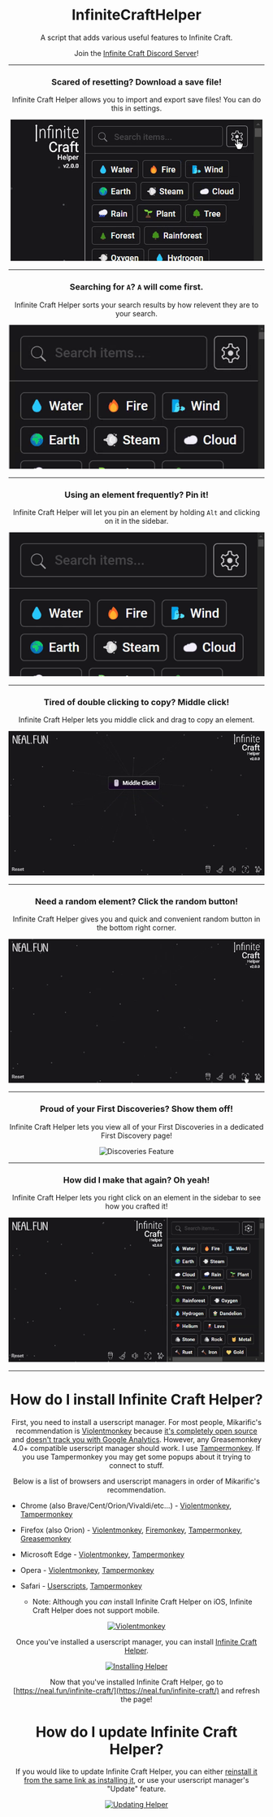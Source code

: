 ﻿<div align="center">

# InfiniteCraftHelper

A script that adds various useful features to Infinite Craft.

Join the [Infinite Craft Discord Server](https://discord.gg/NSMut3Wx3Y)!

---
### Scared of resetting? Download a save file!

Infinite Craft Helper allows you to import and export save files! You can do this in settings.

![Save Feature](https://github.com/ElliNet13/InfiniteCraftHelper/raw/main/assets/readme/save.gif)

---

### Searching for `A`? `A` will come first.

Infinite Craft Helper sorts your search results by how relevent they are to your search.

![Search Feature](https://github.com/ElliNet13/InfiniteCraftHelper/raw/main/assets/readme/search.gif)

---

### Using an element frequently? Pin it!

Infinite Craft Helper will let you pin an element by holding `Alt` and clicking on it in the sidebar.

![Pin Feature](https://github.com/ElliNet13/InfiniteCraftHelper/raw/main/assets/readme/pin.gif)

---

### Tired of double clicking to copy? Middle click!

Infinite Craft Helper lets you middle click and drag to copy an element.

![Copy Feature](https://github.com/ElliNet13/InfiniteCraftHelper/raw/main/assets/readme/copy.gif)

---

### Need a random element? Click the random button!

Infinite Craft Helper gives you and quick and convenient random button in the bottom right corner.

![Random Feature](https://github.com/ElliNet13/InfiniteCraftHelper/raw/main/assets/readme/random.gif)

---

### Proud of your First Discoveries? Show them off!

Infinite Craft Helper lets you view all of your First Discoveries in a dedicated First Discovery page!

![Discoveries Feature](https://github.com/ElliNet13/InfiniteCraftHelper/raw/main/assets/readme/discoveries.gif)

---

### How did I make that again? Oh yeah!

Infinite Craft Helper lets you right click on an element in the sidebar to see how you crafted it!

![Crafts Feature](https://github.com/ElliNet13/InfiniteCraftHelper/raw/main/assets/readme/crafts.gif)

---

# How do I install Infinite Craft Helper?

First, you need to install a userscript manager. For most people, Mikarific's recommendation is [Violentmonkey](https://violentmonkey.github.io/get-it/) because [it's completely open source](https://github.com/violentmonkey/violentmonkey) and [doesn't track you with Google Analytics](https://redd.it/6hs59w/). However, any Greasemonkey 4.0+ compatible userscript manager should work. I use [Tampermonkey](https://www.tampermonkey.net/). If you use Tampermonkey you may get some popups about it trying to connect to stuff.

Below is a list of browsers and userscript managers in order of Mikarific's recommendation.

<div align="left">

- Chrome (also Brave/Cent/Orion/Vivaldi/etc...) - [Violentmonkey](https://chromewebstore.google.com/detail/violentmonkey/jinjaccalgkegednnccohejagnlnfdag), [Tampermonkey](https://chromewebstore.google.com/detail/tampermonkey/dhdgffkkebhmkfjojejmpbldmpobfkfo)
- Firefox (also Orion) - [Violentmonkey](https://addons.mozilla.org/firefox/addon/violentmonkey/), [Firemonkey](https://addons.mozilla.org/firefox/addon/firemonkey/), [Tampermonkey](https://addons.mozilla.org/en-US/firefox/addon/tampermonkey/), [Greasemonkey](https://addons.mozilla.org/en-US/firefox/addon/greasemonkey/)
- Microsoft Edge - [Violentmonkey](https://microsoftedge.microsoft.com/addons/detail/eeagobfjdenkkddmbclomhiblgggliao), [Tampermonkey](https://microsoftedge.microsoft.com/addons/detail/iikmkjmpaadaobahmlepeloendndfphd)
- Opera - [Violentmonkey](https://chrome.google.com/webstore/detail/violent-monkey/jinjaccalgkegednnccohejagnlnfdag), [Tampermonkey](https://addons.opera.com/en/extensions/details/tampermonkey-beta/)
- Safari - [Userscripts](https://apps.apple.com/us/app/userscripts/id1463298887), [Tampermonkey](https://apps.apple.com/us/app/tampermonkey/id1482490089)

  - Note: Although you _can_ install Infinite Craft Helper on iOS, Infinite Craft Helper does not support mobile.

</div>

[![Violentmonkey](https://github.com/Mikarific/InfiniteCraftHelper/raw/main/assets/readme/violentmonkey.png)](https://violentmonkey.github.io/get-it/)

Once you've installed a userscript manager, you can install [Infinite Craft Helper](https://github.com/Mikarific/InfiniteCraftHelper/raw/main/dist/InfiniteCraftHelper.user.js).

[![Installing Helper](https://github.com/Mikarific/InfiniteCraftHelper/raw/main/assets/readme/install.png)](https://github.com/Mikarific/InfiniteCraftHelper/raw/main/dist/InfiniteCraftHelper.user.js)

Now that you've installed Infinite Craft Helper, go to [https://neal.fun/infinite-craft/](https://neal.fun/infinite-craft/) and refresh the page!

# How do I update Infinite Craft Helper?

If you would like to update Infinite Craft Helper, you can either [reinstall it from the same link as installing it](https://github.com/Mikarific/InfiniteCraftHelper/raw/main/dist/InfiniteCraftHelper.user.js), or use your userscript manager's "Update" feature.

[![Updating Helper](https://github.com/Mikarific/InfiniteCraftHelper/raw/main/assets/readme/update.png)](https://github.com/Mikarific/InfiniteCraftHelper/raw/main/dist/InfiniteCraftHelper.user.js)

</div>
